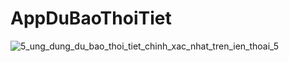 # AppDuBaoThoiTiet
![5_ung_dung_du_bao_thoi_tiet_chinh_xac_nhat_tren_ien_thoai_5](https://github.com/user-attachments/assets/83335bcf-af95-431c-aadf-789dbee03c9f)
